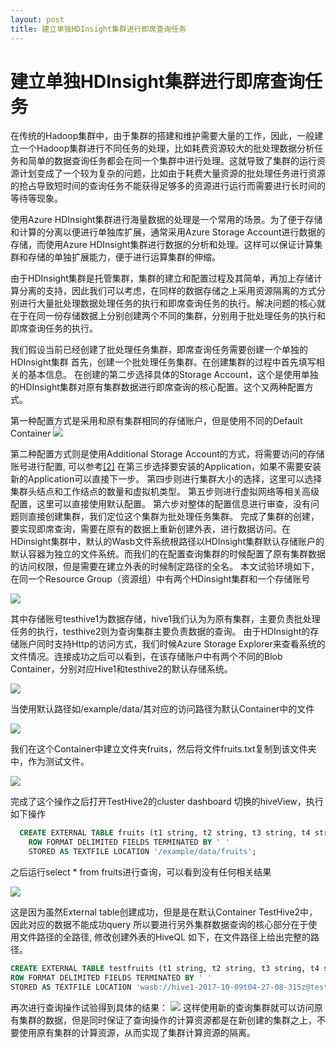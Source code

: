 ```yaml
---
layout: post
title: 建立单独HDInsight集群进行即席查询任务
---
```


# 建立单独HDInsight集群进行即席查询任务

在传统的Hadoop集群中，由于集群的搭建和维护需要大量的工作，因此，一般建立一个Hadoop集群进行不同任务的处理，比如耗费资源较大的批处理数据分析任务和简单的数据查询任务都会在同一个集群中进行处理。这就导致了集群的运行资源计划变成了一个较为复杂的问题，比如由于耗费大量资源的批处理任务进行资源的抢占导致短时间的查询任务不能获得足够多的资源进行运行而需要进行长时间的等待等现象。

使用Azure HDInsight集群进行海量数据的处理是一个常用的场景。为了便于存储和计算的分离以便进行单独库扩展，通常采用Azure Storage Account进行数据的存储，而使用Azure HDInsight集群进行数据的分析和处理。这样可以保证计算集群和存储的单独扩展能力，便于进行运算集群的伸缩。

由于HDInsight集群是托管集群，集群的建立和配置过程及其简单，再加上存储计算分离的支持，因此我们可以考虑，在同样的数据存储之上采用资源隔离的方式分别进行大量批处理数据处理任务的执行和即席查询任务的执行。解决问题的核心就在于在同一份存储数据上分别创建两个不同的集群，分别用于批处理任务的执行和即席查询任务的执行。

我们假设当前已经创建了批处理任务集群，即席查询任务需要创建一个单独的HDInsight集群
首先，创建一个批处理任务集群。在创建集群的过程中首先填写相关的基本信息。
在创建的第二步选择具体的Storage Account，这个是使用单独的HDInsight集群对原有集群数据进行即席查询的核心配置。这个又两种配置方式。

第一种配置方式是采用和原有集群相同的存储账户，但是使用不同的Default Container
![](https://github.com/yazha-MS/yazha-ms.github.io/blob/master/images/mulhdi/storage1.png)

第二种配置方式则是使用Additional Storage Account的方式，将需要访问的存储账号进行配置, 可以参考[[2]][additionaldoc]
在第三步选择要安装的Application，如果不需要安装新的Application可以直接下一步。
第四步则进行集群大小的选择，这里可以选择集群头结点和工作结点的数量和虚拟机类型。
第五步则进行虚拟网络等相关高级配置，这里可以直接使用默认配置。
第六步对整体的配置信息进行审查，没有问题则直接创建集群，我们定位这个集群为批处理任务集群。
完成了集群的创建，要实现即席查询，需要在原有的数据上重新创建外表，进行数据访问。在HDinsight集群中，默认的Wasb文件系统根路径以HDInsight集群默认存储账户的默认容器为独立的文件系统。而我们的在配置查询集群的时候配置了原有集群数据的访问权限，但是需要在建立外表的时候制定路径的全名。 
本文试验环境如下，在同一个Resource Group（资源组）中有两个HDinsight集群和一个存储账号

![](https://github.com/yazha-MS/yazha-ms.github.io/blob/master/images/mulhdi/rg1.png)

其中存储账号testhive1为数据存储，hive1我们认为为原有集群，主要负责批处理任务的执行，testhive2则为查询集群主要负责数据的查询。 
由于HDInsight的存储账户同时支持Http的访问方式，我们时候Azure Storage Explorer来查看系统的文件情况。连接成功之后可以看到，在该存储账户中有两个不同的Blob Container，分别对应Hive1和testhive2的默认存储系统。

![](https://github.com/yazha-MS/yazha-ms.github.io/blob/master/images/mulhdi/storage2.png)

当使用默认路径如/example/data/其对应的访问路径为默认Container中的文件

![](https://github.com/yazha-MS/yazha-ms.github.io/blob/master/images/mulhdi/storage3.png)

我们在这个Container中建立文件夹fruits，然后将文件fruits.txt复制到该文件夹中，作为测试文件。

 ![](https://github.com/yazha-MS/yazha-ms.github.io/blob/master/images/mulhdi/storage4.png)
 
完成了这个操作之后打开TestHive2的cluster dashboard 切换的hiveView，执行如下操作
```sql
  CREATE EXTERNAL TABLE fruits (t1 string, t2 string, t3 string, t4 string, t5 string, t6 string, t7 string)
    ROW FORMAT DELIMITED FIELDS TERMINATED BY ' '
    STORED AS TEXTFILE LOCATION '/example/data/fruits';  
```

之后运行select * from fruits进行查询，可以看到没有任何相关结果

![](https://github.com/yazha-MS/yazha-ms.github.io/blob/master/images/mulhdi/result1.png)

这是因为虽然External table创建成功，但是是在默认Container TestHive2中，因此对应的数据不能成功query
所以要进行另外集群数据查询的核心部分在于使用文件路径的全路径, 修改创建外表的HiveQL 如下，在文件路径上给出完整的路径。

```sql
CREATE EXTERNAL TABLE testfruits (t1 string, t2 string, t3 string, t4 string, t5 string, t6 string, t7 string)
ROW FORMAT DELIMITED FIELDS TERMINATED BY ' '
STORED AS TEXTFILE LOCATION 'wasb://hive1-2017-10-09t04-27-08-315z@testhive1.blob.core.chinacloudapi.cn/example/data/fruits';
```

再次进行查询操作试验得到具体的结果：
![](https://github.com/yazha-MS/yazha-ms.github.io/blob/master/images/mulhdi/result2.png)
这样使用新的查询集群就可以访问原有集群的数据，但是同时保证了查询操作的计算资源都是在新创建的集群之上，不要使用原有集群的计算资源，从而实现了集群计算资源的隔离。

[additionaldoc]: https://docs.microsoft.com/en-us/azure/hdinsight/hdinsight-hadoop-add-storage "文档"